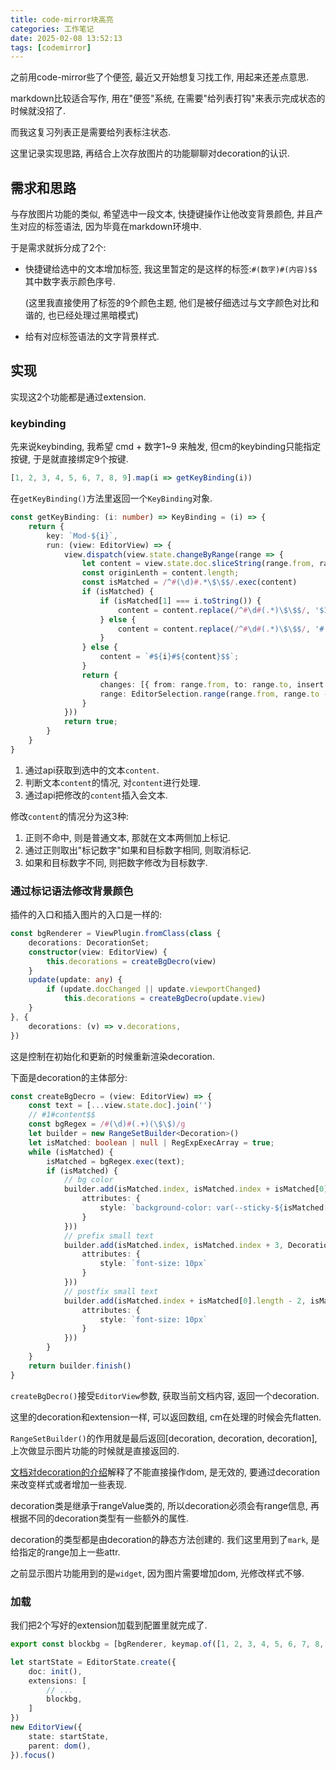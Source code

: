 ```yaml
---
title: code-mirror块高亮
categories: 工作笔记
date: 2025-02-08 13:52:13
tags: [codemirror]
---
```

之前用code-mirror些了个便签, 最近又开始想复习找工作, 用起来还差点意思.

markdown比较适合写作, 用在"便签"系统, 在需要"给列表打钩"来表示完成状态的时候就没招了.

而我这复习列表正是需要给列表标注状态.

<!--more-->

这里记录实现思路, 再结合上次存放图片的功能聊聊对decoration的认识.

## 需求和思路

与存放图片功能的类似, 希望选中一段文本, 快捷键操作让他改变背景颜色, 并且产生对应的标签语法, 因为毕竟在markdown环境中.

于是需求就拆分成了2个:

+ 快捷键给选中的文本增加标签, 我这里暂定的是这样的标签:`#(数字)#(内容)$$` 其中数字表示颜色序号.

  (这里我直接使用了标签的9个颜色主题, 他们是被仔细选过与文字颜色对比和谐的, 也已经处理过黑暗模式)

+ 给有对应标签语法的文字背景样式.

## 实现

实现这2个功能都是通过extension.

### keybinding

先来说keybinding, 我希望 cmd + 数字1~9 来触发, 但cm的keybinding只能指定按键, 于是就直接绑定9个按键.

```js
[1, 2, 3, 4, 5, 6, 7, 8, 9].map(i => getKeyBinding(i))
```

在`getKeyBinding()`方法里返回一个`KeyBinding`对象.

```typescript
const getKeyBinding: (i: number) => KeyBinding = (i) => {
    return {
        key: `Mod-${i}`,
        run: (view: EditorView) => {
            view.dispatch(view.state.changeByRange(range => {
                let content = view.state.doc.sliceString(range.from, range.to)
                const originLenth = content.length;
                const isMatched = /^#(\d)#.*\$\$$/.exec(content)
                if (isMatched) {
                    if (isMatched[1] === i.toString()) {
                        content = content.replace(/^#\d#(.*)\$\$$/, '$1');
                    } else {
                        content = content.replace(/^#\d#(.*)\$\$$/, '#' + i.toString() + '#' + '$1' + '$$$');
                    }
                } else {
                    content = `#${i}#${content}$$`;
                }
                return {
                    changes: [{ from: range.from, to: range.to, insert: content }],
                    range: EditorSelection.range(range.from, range.to - originLenth + content.length),
                }
            }))
            return true;
        }
    }
}
```

1. 通过api获取到选中的文本`content`.
2. 判断文本`content`的情况, 对`content`进行处理.
3. 通过api把修改的`content`插入会文本.

修改`content`的情况分为这3种:

1. 正则不命中, 则是普通文本, 那就在文本两侧加上标记.
2. 通过正则取出"标记数字"如果和目标数字相同, 则取消标记.
3. 如果和目标数字不同, 则把数字修改为目标数字.

### 通过标记语法修改背景颜色

插件的入口和插入图片的入口是一样的:

```typescript
const bgRenderer = ViewPlugin.fromClass(class {
    decorations: DecorationSet;
    constructor(view: EditorView) {
        this.decorations = createBgDecro(view)
    }
    update(update: any) {
        if (update.docChanged || update.viewportChanged)
            this.decorations = createBgDecro(update.view)
    }
}, {
    decorations: (v) => v.decorations,
})
```

这是控制在初始化和更新的时候重新渲染decoration.

下面是decoration的主体部分:

```typescript
const createBgDecro = (view: EditorView) => {
    const text = [...view.state.doc].join('')
    // #1#content$$
    const bgRegex = /#(\d)#(.+)(\$\$)/g
    let builder = new RangeSetBuilder<Decoration>()
    let isMatched: boolean | null | RegExpExecArray = true;
    while (isMatched) {
        isMatched = bgRegex.exec(text);
        if (isMatched) {
            // bg color
            builder.add(isMatched.index, isMatched.index + isMatched[0].length, Decoration.mark({
                attributes: {
                    style: `background-color: var(--sticky-${isMatched[1]})`
                }
            }))
            // prefix small text
            builder.add(isMatched.index, isMatched.index + 3, Decoration.mark({
                attributes: {
                    style: `font-size: 10px`
                }
            }))
            // postfix small text
            builder.add(isMatched.index + isMatched[0].length - 2, isMatched.index + isMatched[0].length, Decoration.mark({
                attributes: {
                    style: `font-size: 10px`
                }
            }))
        }
    }
    return builder.finish()
}
```

`createBgDecro()`接受`EditorView`参数, 获取当前文档内容, 返回一个decoration.

这里的decoration和extension一样, 可以返回数组, cm在处理的时候会先flatten.

`RangeSetBuilder()`的作用就是最后返回[decoration, decoration, decoration], 上次做显示图片功能的时候就是直接返回的.

[文档对decoration的介绍](https://codemirror.net/docs/ref/#view.Decoration)解释了不能直接操作dom, 是无效的, 要通过decoration来改变样式或者增加一些表现.

decoration类是继承于rangeValue类的, 所以decoration必须会有range信息, 再根据不同的decoration类型有一些额外的属性.

decoration的类型都是由decoration的静态方法创建的. 我们这里用到了`mark`, 是给指定的range加上一些attr.

之前显示图片功能用到的是`widget`, 因为图片需要增加dom, 光修改样式不够.

### 加载

我们把2个写好的extension加载到配置里就完成了.

```typescript
export const blockbg = [bgRenderer, keymap.of([1, 2, 3, 4, 5, 6, 7, 8, 9].map(i => getKeyBinding(i)))]
```

```typescript
let startState = EditorState.create({
    doc: init(),
    extensions: [
        // ...
        blockbg,
    ]
})
new EditorView({
    state: startState,
    parent: dom(),
}).focus()
```

